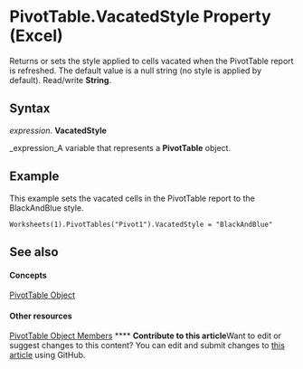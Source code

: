
# PivotTable.VacatedStyle Property (Excel)

Returns or sets the style applied to cells vacated when the PivotTable report is refreshed. The default value is a null string (no style is applied by default). Read/write  **String**.


## Syntax

 _expression_. **VacatedStyle**

 _expression_A variable that represents a  **PivotTable** object.


## Example

This example sets the vacated cells in the PivotTable report to the BlackAndBlue style.


```
Worksheets(1).PivotTables("Pivot1").VacatedStyle = "BlackAndBlue"
```


## See also


#### Concepts


 [PivotTable Object](a9c1d4a0-78a9-f9a6-6daf-91cb63e45842.md)
#### Other resources


 [PivotTable Object Members](8e8d1692-cf32-63c6-a1f6-54ddcc2a4964.md)
****   **Contribute to this article**Want to edit or suggest changes to this content? You can edit and submit changes to  [this article](https://github.com/jhershey00/VBA_Excel_Test/OpenXMLCon/articles/94be037f-3fce-ad39-9dd6-b72f829c3fbf.md) using GitHub.


